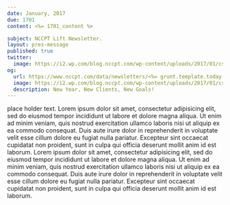 ```yaml
---
date: January, 2017
due: 1701
content: <%= 1701_content %>

subject: NCCPT Lift Newsletter.
layout: pres-message
published: true
twitter:
  image: https://i2.wp.com/blog.nccpt.com/wp-content/uploads/2017/01/csts-cover.jpg?resize=730%2C432&ssl=1
og:
  url: https://www.nccpt.com/data/newsletters/<%= grunt.template.today("yyyy") %>/1701-nccpt.html
  image: https://i2.wp.com/blog.nccpt.com/wp-content/uploads/2017/01/csts-cover.jpg?resize=730%2C432&ssl=1
  description: New Year, New Clients, New Goals!
---
```


place holder text. Lorem ipsum dolor sit amet, consectetur adipisicing elit, sed do eiusmod tempor incididunt ut labore et dolore magna aliqua. Ut enim ad minim veniam, quis nostrud exercitation ullamco laboris nisi ut aliquip ex ea commodo consequat. Duis aute irure dolor in reprehenderit in voluptate velit esse cillum dolore eu fugiat nulla pariatur. Excepteur sint occaecat cupidatat non proident, sunt in culpa qui officia deserunt mollit anim id est laborum. Lorem ipsum dolor sit amet, consectetur adipisicing elit, sed do eiusmod tempor incididunt ut labore et dolore magna aliqua. Ut enim ad minim veniam, quis nostrud exercitation ullamco laboris nisi ut aliquip ex ea commodo consequat. Duis aute irure dolor in reprehenderit in voluptate velit esse cillum dolore eu fugiat nulla pariatur. Excepteur sint occaecat cupidatat non proident, sunt in culpa qui officia deserunt mollit anim id est laborum.
